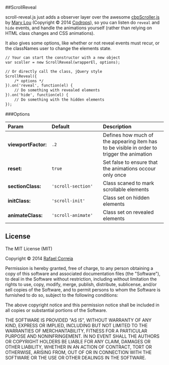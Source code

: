 ##ScrollReveal

scroll-reveal.js just adds a observer layer over the awesome [cbpScroller.js](http://tympanus.net/codrops/2013/07/18/on-scroll-effect-layout/) by [Mary Lou](https://twitter.com/crnacura) (Copyright © 2014 [Codrops](http://tympanus.net/codrops/)), so you can listen do `reveal` and `hide` events, and handle the animations yourself (rather than relying on HTML class changes and CSS animations).

It also gives some options, like whether or not reveal events must recur, or the classNames user to change the elements state.

```html
// Your can start the constructor with a new object
var scoller = new ScrollReveal(wrapperEl, options);

// Or directly call the class, jQuery style
ScrollReveal({
    /* options */    
}).on('reveal', function(el) {
    // Do something with revealed elements
}).on('hide', function(el) {
    // Do something with the hidden elements
});
```

###Options

| Param         | Default&nbsp;&nbsp;&nbsp;&nbsp;&nbsp;&nbsp;&nbsp;&nbsp;&nbsp;&nbsp;&nbsp;&nbsp;&nbsp;&nbsp;&nbsp;&nbsp;&nbsp;&nbsp;&nbsp;&nbsp;&nbsp;     | Description  |
|:--------------|:-------------|:-------------|
| **viewportFactor:**| `.2` | Defines how much of the appearing item has to be visible in order to trigger the animation
| **reset:**        | `true` | Set false to ensure that the animations occour only once |
| **sectionClass:** | `'scroll-section'` | Class scaned to mark scrollable elements | 
| **initClass:**    | `'scroll-init'`    | Class set on hidden elements |
| **animateClass:** | `'scroll-animate'` | Class set on revealed elements |


License
-------

The MIT License (MIT)

Copyright © 2014 [Rafael Correia](https://github.com/wgator)

Permission is hereby granted, free of charge, to any person obtaining a copy of this software and associated documentation files (the "Software"), to deal in the Software without restriction, including without limitation the rights to use, copy, modify, merge, publish, distribute, sublicense, and/or sell copies of the Software, and to permit persons to whom the Software is furnished to do so, subject to the following conditions:

The above copyright notice and this permission notice shall be included in all copies or substantial portions of the Software.

THE SOFTWARE IS PROVIDED "AS IS", WITHOUT WARRANTY OF ANY KIND, EXPRESS OR IMPLIED, INCLUDING BUT NOT LIMITED TO THE WARRANTIES OF MERCHANTABILITY, FITNESS FOR A PARTICULAR PURPOSE AND NONINFRINGEMENT. IN NO EVENT SHALL THE AUTHORS OR COPYRIGHT HOLDERS BE LIABLE FOR ANY CLAIM, DAMAGES OR OTHER LIABILITY, WHETHER IN AN ACTION OF CONTRACT, TORT OR OTHERWISE, ARISING FROM, OUT OF OR IN CONNECTION WITH THE SOFTWARE OR THE USE OR OTHER DEALINGS IN THE SOFTWARE.